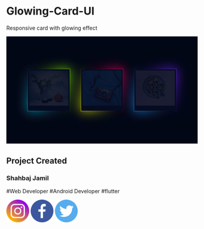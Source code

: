 # Glowing-Card-UI

Responsive card with glowing effect

<img src="card.gif" alt="card">

## Project Created
### Shahbaj Jamil
  #Web Developer #Android Developer #flutter
 
<a href="https://www.instagram.com/shahbaj_jamil"><img src="https://github.com/shahbajjamil/Social-Meadia-Icons/blob/master/Icons-logos/instagram-circle.png" width="60"></a>   <a href="https://www.facebook.com/shahbaj.jamil"><img src="https://github.com/shahbajjamil/Social-Meadia-Icons/blob/master/Icons-logos/facebook-circle.png" width="60"></a>   <a href="https://twitter.com/JamilShahbaj"><img src="https://github.com/shahbajjamil/Social-Meadia-Icons/blob/master/Icons-logos/twitter-circle.png" width="60"></a>